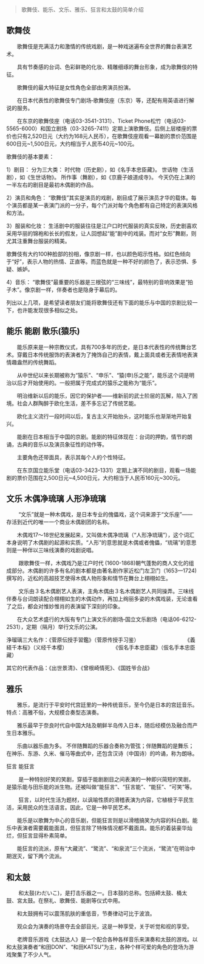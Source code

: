 >  歌舞伎、能乐、文乐、雅乐、狂言和太鼓的简单介绍

## 歌舞伎

　　歌舞伎是充满活力和激情的传统戏剧，是一种戏迷遍布全世界的舞台表演艺术。

　　具有节奏感的台词、色彩鲜艳的化妆、精雕细琢的舞台形象，成为歌舞伎的特征。

　　歌舞伎的最大特征是女性角色全部由男演员扮演。

　　在日本代表性的歌舞伎专门剧场‐歌舞伎座（东京）等，还配有用英语进行解说的服务。

　　在东京的歌舞伎座（电话03-3541-3131）、Ticket Phone松竹（电话03-5565-6000）和国立剧场（03-3265-7411）定期上演歌舞伎。后侧上层楼座的票价也只有2,520日元（大约为168元人民币），在歌舞伎座观看一幕剧的票价范围是600日元~1,500日元，大约相当于人民币40元~100元。

歌舞伎的基本要素：

1）剧目：
分为三大类：
时代物（历史剧），如《名手本忠臣藏》。
世话物（生活剧），如《生世话物》。
所作事（舞剧），如《京鹿子娘道成寺》。
今天仍在上演的一半左右的剧目是最初木偶剧的作品。

2）演员和角色：
“歌舞伎”其实是演员的戏剧，剧目成了展示演员才华的载体。每个演员都是某一表演门派的一分子，每个门派对每个角色都有自己特定的表演风格和方法。

3）服装和化妆：
生活剧中的服装往往是江户口时代服装的真实反映，历史剧喜欢采用华丽的锦袍和长长的假发，让人回想起“能”剧中的戏装。而对“女形”舞剧，则尤其注重舞台服装的精美。

歌舞伎有大约100种脸部的扮相，像京剧一样，也以颜色昭示性格。如红色倾向于“好”，表示人物的热情、正直等。而蓝色就是一种不好的颜色了，表示恐惧、多疑、嫉妒。

4）音乐：
“歌舞伎”最重要的乐器是三根弦的“三味线”，最特别的音响效果是“拍子木”。像京剧一样，伴奏者也是隐身于幕后的。

列出以上几项，是希望读者朋友们能将歌舞伎还有下面的能乐与中国的京剧比较一下，也许能发现很多相似之处。

## 能乐 能剧 散乐(猿乐)


　　能乐原来是一种宗教仪式，具有700多年的历史，是日本代表性的传统舞台艺术。穿戴日本传统服饰的表演者为了掩饰自己的表情，戴上面具或者无表情地表演情趣盎然的传统舞蹈。

　　从中世纪以来长期被称为“猿乐”、“申乐”、“猿(申)乐之能”，能乐这个词是明治以后才开始使用的。一般把属于完成式的猿乐之能称为“能乐”。

　　明治维新以后的能乐，因它的保护者——维新前的武士阶层的瓦解，陷入了困境。社会人群陶醉于欧化生活，差不多忘记了传统艺能。

　　欧化主义流行一段时间以后，复古主义开始抬头，这时能乐也渐渐地开始复兴。

　　能剧在日本相当于中国的京剧。能剧的特征体现在：台词的押韵，情节的朗诵，古典的音乐以及演员象征性的动作等。

　　主要角色还带面具，表示其每个人的个性特征。

　　在东京国立能乐堂（电话03-3423-1331）定期上演不同的剧目，观看一场能剧的票价范围在2,500日元~4,500日元，大约相当于人民币160元~300元。

## 文乐 木偶净琉璃 人形净琉璃


　　 “文乐”就是一种木偶戏，是日本专业的傀儡戏，这个词来源于“文乐座”——存活到近代的唯一一个商业木偶剧团的名称。

　　木偶戏17～18世纪发展起来，又叫做木偶净琉璃（“人形净琉璃”），这个词汇本身说明了木偶剧的起源和实质。“人形”的意思就是木偶或者傀儡，“琉璃”的意思则是一种伴以三味线演奏的戏剧说唱。

　　 跟歌舞伎一样，木偶戏乃是江户时代 (1600-1868)朝气蓬勃的商人文化的组成部分。木偶剧的许多有名的剧本都是由著名剧作家近松门左卫门（1653—1724) 撰写的，近松的高超技艺使得木偶人物形象和情节在舞台上栩栩如生。

　　 文乐由３名木偶剧艺人表演，主角木偶由３名木偶剧艺人共同操弄。三味线伴奏与台词朗读配合栩栩如生的木偶动作，再加上绚丽多姿的木偶戏装，无论谁看了之后，都会对惟妙惟肖的表演留下深刻的印象。

　　在大众艺术盛行的大阪有专门上演文乐的剧场‐国立文乐剧场（电话06-6212-2531），定期（隔月）举行文乐的公演。

浄瑠璃三大名作：《菅原伝授手習鑑》（菅原传授手习鉴）
　　　　　　　　 《義経千本桜》（义经千本樱）
　　　　　　　　 《仮名手本忠臣蔵》（仮名手本忠臣藏）

其它的代表作品：《出世景清》、《曾根崎情死》、《国姓爷合战》

## 雅乐

　　雅乐，是流行于平安时代宫廷里的一种传统音乐，至今仍是日本的宫廷音乐。特点：高雅不俗，大规模合奏型态演奏。

　　雅乐最早于奈良时代自中国大陆及朝鲜半岛传入日本，随后经模仿及融合而产生日本雅乐。

　　乐曲以器乐曲为多。 不伴随舞蹈的乐器合奏称为管弦；伴随舞蹈的是舞乐；在神乐、东游、久米、催马等曲式中，还包含汉诗（中国诗）的吟诵，称为朗咏。


狂言 能狂言

　　 是一种特别好笑的笑剧，穿插于能剧剧目之间表演的一种即兴简短的笑剧，是猿乐能与田乐能的派生物。还被叫做“能狂言”、“狂言能”、“能狂”、“可笑”等。

　　 狂言，以时代生活为题材，以讽喻性质的滑稽表演为内容，它植根于平民生活，采用民众的生活语言。因此，它是一种平民艺术。

　　能乐是以歌舞为中心的音乐剧，但能狂言则是以滑稽搞笑为内容的科白剧。能乐中表演者需要戴能面具，但狂言除了特殊情况都不戴面具。能乐的着装豪华灿烂，但狂言显得朴素简单。

　　能狂言的流派，原有“大藏流”、“鹭流”、“和泉流”三个流派，“鹭流”在明治中期泯灭，留下两个流派。

## 和太鼓

　　 和太鼓(わだいこ)，是打击乐器之一。日本鼓的总称。包括締太鼓、桶太鼓、宮太鼓。在祭礼、歌舞伎、能剧等仪式中用。

　　和太鼓拥有可以震荡肌肤的重低音，节奏律动可比于波浪。

　　观众会为演奏的场景夺去全部目光，这是一种享受，关于听觉和视的享受。

　　老牌音乐游戏《太鼓达人》是一个配合各种各样音乐来演奏和太鼓的游戏。以和太鼓演奏者“和田DON”、“和田KATSU”为主，各种个样可爱的角色的登场为游戏聚集了不少人气。